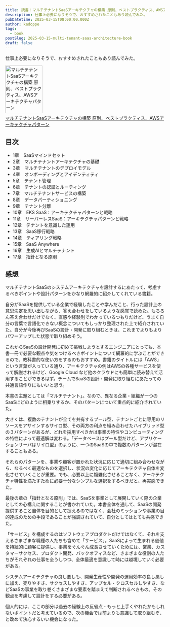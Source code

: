 ```yaml
---
title: 読書：マルチテナントSaaSアーキテクチャの構築 原則、ベストプラクティス、AWSアーキテクチャパターン
description: 仕事上必要になりそうで、おすすめされたこともあり読んでみた。 
pubDatetime: 2025-03-15T08:00:00.000Z
author: kadoppe
tags:
  - book
postSlug: 2025-03-15-multi-tenant-saas-architecture-book
draft: false
---
```


仕事上必要になりそうで、おすすめされたこともあり読んでみた。

<div style="margin-bottom:5px;"><a href="https://www.amazon.co.jp/dp/4814401019?tag=creativestylekadoppe-22&linkCode=ogi&th=1&psc=1" target="_blank" title="マルチテナントSaaSアーキテクチャの構築 原則、ベストプラクティス、AWSアーキテクチャパターン"><img src="https://image.booklog.jp/Tm1TQ2dVUzBYcWhCSGtDOWYxY3BvUT09.jpg" width="117" height="150" alt="マルチテナントSaaSアーキテクチャの構築 原則、ベストプラクティス、AWSアーキテクチャパターン" style="border:0;border-radius:0" /></a></div><a href="https://www.amazon.co.jp/dp/4814401019?tag=creativestylekadoppe-22&linkCode=ogi&th=1&psc=1" target="_blank">マルチテナントSaaSアーキテクチャの構築 原則、ベストプラクティス、AWSアーキテクチャパターン</a>

## 目次

- 1章　SaaSマインドセット
- 2章　マルチテナントアーキテクチャの基礎
- 3章　マルチテナントのデプロイモデル
- 4章　オンボーディングとアイデンティティ
- 5章　テナント管理
- 6章　テナントの認証とルーティング
- 7章　マルチテナントサービスの構築
- 8章　データパーティショニング
- 9章　テナント分離
- 10章　EKS SaaS：アーキテクチャパターンと戦略
- 11章　サーバーレスSaaS：アーキテクチャパターンと戦略
- 12章　テナントを意識した運用
- 13章　SaaS移行戦略
- 14章　ティアリング戦略
- 15章　SaaS Anywhere
- 16章　生成AIとマルチテナント
- 17章　指針となる原則

## 感想

マルチテナントSaaSのシステムアーキテクチャを設計するにあたって、考慮するべきポイントや設計パターンをかなり網羅的に紹介してくれている書籍。

自分がSaaSを提供している企業で経験したことや学んだこと、行った設計上の意思決定を思い出しながら、答え合わせをしているような感覚で読めた。もちろん答え合わせだけでなく、直感や経験則でわかっているつもりだけど、うまく自分の言葉で言語化できない概念についてもしっかり整理された上で紹介されていた。自分が今後再びSaaSの設計・開発に取り組むときは、これまでよりもよりパワーアップした状態で取り組めそう。

これからSaaSの設計開発に初めて挑戦しようとするエンジニアにとっても、本書一冊で必要な観点や気をつけるべきポイントについて網羅的に学ぶことができるので、教科書的な使い方をするのもおすすめ。書籍のタイトルには「AWS」という言葉が入っている通り、アーキテクチャの例はAWSの各種サービスを使って解説されるけど、Google Cloud など他のクラウドにも簡単に読み替えて活用することができるはず。チームでSaaSの設計・開発に取り組むにあたっての共通言語作りにもいいと思う。

本書の主題としては「マルチテナント」。なので、異なる企業・組織が一つのSaaSにどのように相乗りするか、そのパターンについて重点的に紹介されていた。

大きくは、複数のテナントが全てを共有するプール型、テナントごとに専用のリソースをアサインするサイロ型、その両方の利点を組み合わせたハイブリッド型の３パターンがあるが、どれを採用すべきかは事業の特性やコンピューティングの特性によって最適解は変わる。「データベースはプール型だけど、アプリケーションサーバはサイロ型」のように、一つのSaaSの中で複数のパターンが混在することもある。

それらのパターンを、事業や顧客が置かれた状況に応じて適切に組み合わせながら、なるべく最適なものを選択し、状況の変化に応じてアーキテクチャ自体を変化させていくことが重要。でも、必要以上に複雑化させることなく、アーキテクチャ特性を満たすために必要十分なシンプルな選択をするべきだと、再実感できた。

最後の章の「指針となる原則」では、SaaSを事業として展開していく際の企業としての心構えに関することが書かれていた。本書全体を通して、SaaSの開発提供すること自体を目的として捉えるのではなく、会社のミッションや事業の目的達成のための手段であることが強調されていて、自分としてはとても共感できた。

「サービス」を構成するのはソフトウェアプロダクトだけではなくて、それを支えるさまざまな職種の人たちも含めて「サービス」。SaaSによって生まれる価値を持続的に顧客に提供し、事業をぐんぐん成長させていくためには、営業、カスタマーサクセス、プロダクト開発、バックオフィスなど、さまざまな役割の人たちがそれぞれの仕事を全うしつつ、全体最適を意識して時には越境していく必要がある。

システムアーキテクチャの良し悪しも、開発生産性や開発の運用効率の良し悪しに加え、売りやすさ、サクセスしやすさ、アップセル・クロスセルしやすさ、などSaaSの事業を取り巻くさまざまな要素を踏まえて判断されるべきもの。その観点を考慮して設計をする必要がある。

個人的には、ここの部分は過去の経験上の反省点・もっと上手くやれたかもしれないポイントだと考えているので、次の機会では前よりも意識して取り組むぞ、と改めて決心するいい機会になった。
